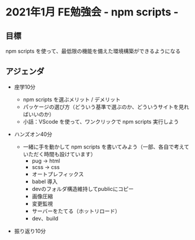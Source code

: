 # 2021年1月 FE勉強会 - npm scripts -

## 目標
npm scripts を使って、最低限の機能を備えた環境構築ができるようになる

## アジェンダ
  - 座学10分
    - npm scripts を選ぶメリット / デメリット
    - パッケージの選び方（どういう基準で選ぶのか、どういうサイトを見ればいいのか）
    - 小話：VScode を使って、ワンクリックで npm scripts 実行しよう

  - ハンズオン40分
    - 一緒に手を動かして npm scripts を書いてみよう（一部、各自で考えていただく時間も設けています）
      - pug → html
      - scss → css
      - オートプレフィックス
      - babel 導入
      - devのフォルダ構造維持してpublicにコピー
      - 画像圧縮
      - 変更監視
      - サーバーをたてる（ホットリロード）
      - dev、build

  - 振り返り10分